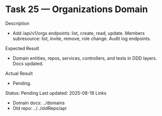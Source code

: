 <!--
File: 25-backend-organizations-domain.md
Purpose: Implement organizations domain with CRUD, members, and audit
log. Scope access by organization and roles. All Rights Reserved.
Arodi Emmanuel
-->

# Task 25 — Organizations Domain

Description

- Add /api/v1/orgs endpoints: list, create, read, update. Members subresource:
  list, invite, remove, role change. Audit log endpoints.

Expected Result

- Domain entities, repos, services, controllers, and tests in DDD layers. Docs
  updated.

Actual Result

- Pending.

Status: Pending Last updated: 2025-08-18 Links

- Domain docs: ../domains
- Old repo: ../../oldRepo/api
